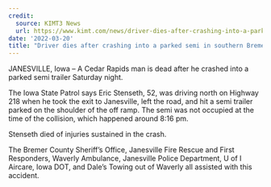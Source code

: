 ```yaml
---
credit:
  source: KIMT3 News
  url: https://www.kimt.com/news/driver-dies-after-crashing-into-a-parked-semi-in-southern-bremer-county/article_3e5f67f2-a88f-11ec-ab8b-97790397267f.html
date: '2022-03-20'
title: "Driver dies after crashing into a parked semi in southern Bremer County"
---
```

JANESVILLE, Iowa – A Cedar Rapids man is dead after he crashed into a parked semi trailer Saturday night. 

The Iowa State Patrol says Eric Stenseth, 52, was driving north on Highway 218 when he took the exit to Janesville, left the road, and hit a semi trailer parked on the shoulder of the off ramp.  The semi was not occupied at the time of the collision, which happened around 8:16 pm. 

Stenseth died of injuries sustained in the crash. 

The Bremer County Sheriff’s Office, Janesville Fire Rescue and First Responders, Waverly Ambulance, Janesville Police Department, U of I Aircare, Iowa DOT, and Dale’s Towing out of Waverly all assisted with this accident.
